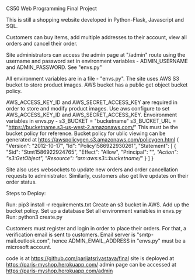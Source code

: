CS50 Web Programming Final Project

This is still a shopping website developed in Python-Flask, Javascript and SQL.

Customers can buy items, add multiple addresses to their account, view all orders and cancel their order.

Site administrators can access the admin page at "/admin" route using the username and password set in environment variables - ADMIN_USERNAME and ADMIN_PASSWORD. See "envs.py"

All environment variables are in a file - "envs.py". The site uses AWS S3 bucket to store product images. AWS bucket has a public get object bucket policy.

AWS_ACCESS_KEY_ID and AWS_SECRET_ACCESS_KEY are required in order to store and modify product images. Use aws configure to set AWS_ACCESS_KEY_ID and AWS_SECRET_ACCESS_KEY.
Envoironment variables in envs.py - 
s3_BUCKET = "bucketname"
s3_BUCKET_URL = "https://bucketname.s3-us-west-2.amazonaws.com/"
This must be the bucket policy for reference.
Bucket policy for ublic viewing can be generated at https://awspolicygen.s3.amazonaws.com/policygen.html
{
    "Version": "2012-10-17",
    "Id": "Policy1586922930261",
    "Statement": [
        {
            "Sid": "Stmt1586922924765",
            "Effect": "Allow",
            "Principal": "*",
            "Action": "s3:GetObject",
            "Resource": "arn:aws:s3:::bucketname/*"
        }
    ]
}


Site also uses websockets to update new orders and order cancellation requests to administrator. Similarly, customers also get live updates on their order status.

Steps to Deploy:

Run: pip3 install -r requirements.txt
Create an s3 bucket in AWS.
Add up the bucket policy.
Set up a database
Set all environment variables in envs.py
Run: python3 create.py

Customers must register and login in order to place their orders. For that, a verification email is sent to customers. Email server is "smtp-mail.outlook.com", hence ADMIN_EMAIL_ADDRESS in "envs.py" must be a microsoft account.

code is at https://github.com/parijatsrivastava/final
site is deployed at https://paris-myshop.herokuapp.com/
admin page can be accessed at https://paris-myshop.herokuapp.com/admin